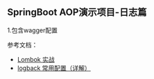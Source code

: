## SpringBoot AOP演示项目-日志篇

1.包含wagger配置

参考文档：
- [Lombok 实战](http://javaniuniu.com/Annotation/Lombok)
- [logback 常用配置（详解）](https://blog.csdn.net/qq_36850813/article/details/83092051)
